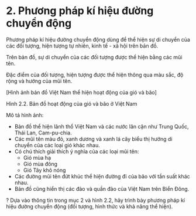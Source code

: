 # 2. Phương pháp kí hiệu đường chuyển động

Phương pháp kí hiệu đường chuyển động dùng để thể hiện sự di chuyển của các đối tượng, hiện tượng tự nhiên, kinh tế - xã hội trên bản đồ.

Trên bản đồ, sự di chuyển của các đối tượng được thể hiện bằng các mũi tên.

Đặc điểm của đối tượng, hiện tượng được thể hiện thông qua màu sắc, độ rộng và hướng của mũi tên.

[Hình ảnh bản đồ Việt Nam thể hiện hoạt động của gió và bão]

Hình 2.2. Bản đồ hoạt động của gió và bão ở Việt Nam

Mô tả hình ảnh:
- Bản đồ thể hiện lãnh thổ Việt Nam và các nước lân cận như Trung Quốc, Thái Lan, Cam-pu-chia.
- Các mũi tên màu đỏ, xanh dương và xanh lá cây biểu thị hướng di chuyển của các loại gió khác nhau.
- Có chú thích giải thích ý nghĩa của các loại mũi tên:
  + Gió mùa hạ
  + Gió mùa đông
  + Gió Tây khô nóng
- Các đường mũi tên đứt khúc thể hiện đường đi của bão với tần suất khác nhau.
- Bản đồ cũng hiển thị các đảo và quần đảo của Việt Nam trên Biển Đông.

? Dựa vào thông tin trong mục 2 và hình 2.2, hãy trình bày phương pháp kí hiệu đường chuyển động (đối tượng, hình thức và khả năng thể hiện).